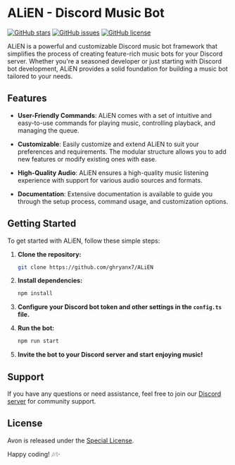 # ALiEN - Discord Music Bot

[![GitHub stars](https://img.shields.io/github/stars/ghryanx7/ALiEN.svg)](https://github.com/ghryanx7/ALiEN/stargazers)
[![GitHub issues](https://img.shields.io/github/issues/ghryanx7/ALiEN.svg)](https://github.com/ghryanx7/ALiEN/issues)
[![GitHub license](https://img.shields.io/github/license/ghryanx7/ALiEN.svg)](https://github.com/ghryanx7/ALiEN/blob/main/LICENSE)

ALiEN is a powerful and customizable Discord music bot framework that simplifies the process of creating feature-rich music bots for your Discord server. Whether you're a seasoned developer or just starting with Discord bot development, ALiEN provides a solid foundation for building a music bot tailored to your needs.

## Features

- **User-Friendly Commands**: ALiEN comes with a set of intuitive and easy-to-use commands for playing music, controlling playback, and managing the queue.

- **Customizable**: Easily customize and extend ALiEN to suit your preferences and requirements. The modular structure allows you to add new features or modify existing ones with ease.

- **High-Quality Audio**: ALiEN ensures a high-quality music listening experience with support for various audio sources and formats.

- **Documentation**: Extensive documentation is available to guide you through the setup process, command usage, and customization options.

## Getting Started

To get started with ALiEN, follow these simple steps:

1. **Clone the repository:**
   ```bash
   git clone https://github.com/ghryanx7/ALiEN
   ```

2. **Install dependencies:**
   ```bash
   npm install
   ```

3. **Configure your Discord bot token and other settings in the `config.ts` file.**

4. **Run the bot:**
   ```bash
   npm run start
   ```

5. **Invite the bot to your Discord server and start enjoying music!**

## Support

If you have any questions or need assistance, feel free to join our [Discord server](https://discord.gg/VjjJ24BFyH) for community support.

## License

Avon is released under the [Special License](https://github.com/Punit9464/Avon/blob/main/LICENSE).

Happy coding! 🎶✨
